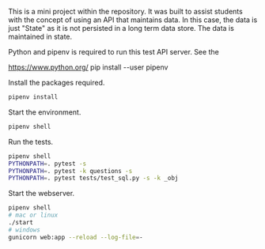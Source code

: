 
This is a mini project within the repository. It was built to assist students with the concept of using an API that maintains data. In this case, the data is just "State" as it is not persisted in a long term data store. The data is maintained in state.

Python and pipenv is required to run this test API server. See the 

https://www.python.org/ 
pip install --user pipenv

Install the packages required.

```sh
pipenv install
```

Start the environment.

```sh
pipenv shell
```

Run the tests.

```sh
pipenv shell
PYTHONPATH=. pytest -s
PYTHONPATH=. pytest -k questions -s
PYTHONPATH=. pytest tests/test_sql.py -s -k _obj
```

Start the webserver.

```sh
pipenv shell
# mac or linux 
./start
# windows
gunicorn web:app --reload --log-file=-
```

